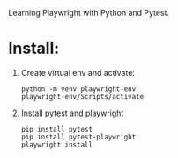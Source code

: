 Learning Playwright with Python and Pytest.

# Install:
1. Create virtual env and activate: 
    ```
    python -m venv playwright-env
    playwright-env/Scripts/activate
    ```
2. Install pytest and playwright
    ```
    pip install pytest
    pip install pytest-playwright
    playwright install
    ```